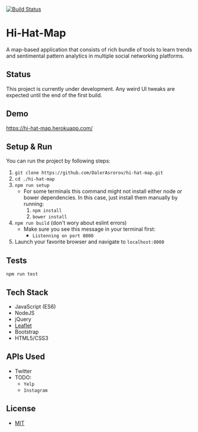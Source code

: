 [![Build Status](https://circleci.com/gh/DalerAsrorov/hi-hat-map.svg?style=shield&circle-token=:circle-token)](https://circleci.com/gh/DalerAsrorov/hi-hat-map)

# Hi-Hat-Map
A map-based application that consists of rich bundle of tools to learn trends and sentimental pattern analytics in multiple social networking platforms.

## Status
This project is currently under development. Any weird UI tweaks are expected until the end of the first build.

## Demo
https://hi-hat-map.herokuapp.com/

## Setup & Run
You can run the project by following steps:
1. `git clone https://github.com/DalerAsrorov/hi-hat-map.git`
2. `cd ./hi-hat-map`
3. `npm run setup`
    * For some terminals this command might not install either node or bower dependencies. In this case, just install them manually by running:
        1. `npm install`
        2. `bower install`
4. `npm run build` (don't wory about eslint errors)
    * Make sure you see this message in your terminal first:
        * `Listenning on port 8000`
5. Launch your favorite browser and navigate to `localhost:8000`

## Tests
`npm run test`  

## Tech Stack
* JavaScript (ES6)
* NodeJS
* jQuery
* [Leaflet](http://leafletjs.com/)
* Bootstrap
* HTML5/CSS3

## APIs Used
* Twitter
* TODO:
    * `Yelp`
    * `Instagram`

## License
* [MIT](LICENSE)

